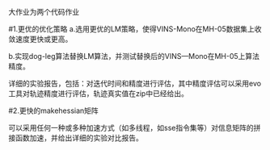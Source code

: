 大作业为两个代码作业

#1.更优的优化策略
a.选用更优的LM策略，使得VINS-Mono在MH-05数据集上收敛速度更快或更高。

b.实现dog-leg算法替换LM算法，并测试替换后的VINS—Mono在MH-05上算法精度。

详细的实验报告，包括：对迭代时间和精度进行评估，其中精度评估可以采用evo工具对轨迹精度进行评估，轨迹真实值在zip中已经给出。

#2.更快的makehessian矩阵

可以采用任何一种或多种加速方式（如多线程，如sse指令集等）对信息矩阵的拼接函数加速，并给出详细的实验对比报告。
